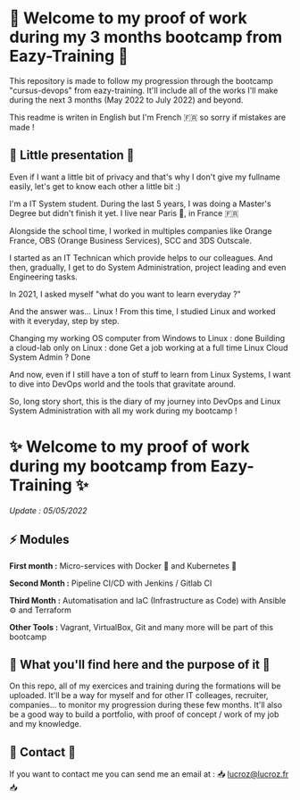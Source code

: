 # 👋 Welcome to my proof of work during my 3 months bootcamp from Eazy-Training 👋

This repository is made to follow my progression through the bootcamp "cursus-devops" from eazy-training. It'll include all of the works I'll make during the next 3 months (May 2022 to July 2022) and beyond. 

This readme is writen in English but I'm French 🇫🇷 so sorry if mistakes are made !

## 📰 Little presentation 📰

Even if I want a little bit of privacy and that's why I don't give my fullname easily, let's get to know each other a little bit :) 

I'm a IT System student. During the last 5 years, I was doing a Master's Degree but didn't finish it yet.
I live near Paris 🗼, in France 🇫🇷

Alongside the school time, I worked in multiples companies like Orange France, OBS (Orange Business Services), SCC and 3DS Outscale.

I started as an IT Technican which provide helps to our colleagues.
And then, gradually, I get to do System Administration, project leading and even Engineering tasks.

In 2021, I asked myself "what do you want to learn everyday ?"

And the answer was... Linux !
From this time, I studied Linux and worked with it everyday, step by step.

Changing my working OS computer from Windows to Linux : done
Building a cloud-lab only on Linux : done
Get a job working at a full time Linux Cloud System Admin ? Done

And now, even if I still have a ton of stuff to learn from Linux Systems, I want to dive into DevOps world and the tools that gravitate around.

So, long story short, this is the diary of my journey into DevOps and Linux System Administration with all my work during my bootcamp !


# ✨ Welcome to my proof of work during my bootcamp from Eazy-Training ✨ 

*Update : 05/05/2022*

## ⚡️ Modules

**First month :** Micro-services with Docker 🐋 and Kubernetes 🛞

**Second Month :** Pipeline CI/CD with Jenkins / Gitlab CI

**Third Month :** Automatisation and IaC (Infrastructure as Code) with Ansible ⚙️ and Terraform

**Other Tools :** Vagrant, VirtualBox, Git and many more will be part of this bootcamp

## 🔎 What you'll find here and the purpose of it 🔎

On this repo, all of my exercices and training during the formations will be uploaded.
It'll be a way for myself and for other IT colleages, recruiter, companies... to monitor my progression during these few months.
It'll also be a good way to build a portfolio, with proof of concept / work of my job and my knowledge.

## 📇 Contact 📇

If you want to contact me you can send me an email at : 📥 lucroz@lucroz.fr 📥